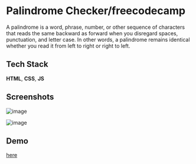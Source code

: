 
# Palindrome Checker/freecodecamp

A palindrome is a word, phrase, number, or other sequence of characters that reads the same backward as forward when you disregard spaces, punctuation, and letter case. In other words, a palindrome remains identical whether you read it from left to right or right to left.


## Tech Stack

**HTML**, **CSS**, **JS**



## Screenshots

![image](https://github.com/user-attachments/assets/259c09c1-179f-456d-aacc-1e91862cd6c3)

![image](https://github.com/user-attachments/assets/da713205-c03d-4ce7-9137-2a99b1cb3fc6)



## Demo

[here](https://m4rcin7.github.io/palindrome_checker_fcc/)
